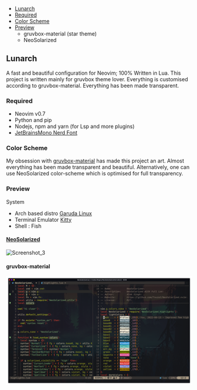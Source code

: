 <!--toc:start-->
  - [Lunarch](#lunarch)
  - [Required](#required)
  - [Color Scheme](#color-scheme)
  - [Preview](#preview)
    - gruvbox-material (star theme)
    - NeoSolarized
<!--toc:end-->
## Lunarch
A fast and beautiful configuration for Neovim; 100% Written in Lua. This project is written mainly for gruvbox theme lover. Everything is customised according to gruvbox-material. Everything has been made transparent. 

### Required
- Neovim v0.7
- Python and pip
- Nodejs, npm and yarn (for Lsp and more plugins)
- [JetBrainsMono Nerd Font](https://github.com/ryanoasis/nerd-fonts/releases/download/v2.1.0/JetBrainsMono.zip)

### Color Scheme
My obsession with [gruvbox-material](https://github.com/sainnhe/gruvbox-material) has made this project an art. Almost everything has been made transparent and beautiful.
Alternatively, one can use NeoSolarized color-scheme which is optimised for full transparency.

### Preview
System
- Arch based distro [Garuda Linux](https://garudalinux.org/downloads.html)
- Terminal Emulator [Kitty](https://github.com/kovidgoyal/kitty)
- Shell : Fish

#### [NeoSolarized](https://github.com/Tsuzat/NeoSolarized.nvim)
![Screenshot_3](https://user-images.githubusercontent.com/70003855/197829866-dd67003b-091c-46c4-9e81-15b4121825d4.png)

#### gruvbox-material
![gruvbox-material](../images/s2.png)
